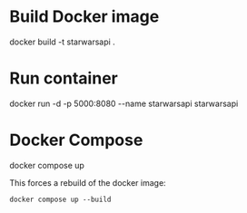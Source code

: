 # Build Docker image
docker build -t starwarsapi .

# Run container
docker run -d -p 5000:8080 --name starwarsapi starwarsapi



# Docker Compose

docker compose up


This forces a rebuild of the docker image:

`docker compose up --build`
